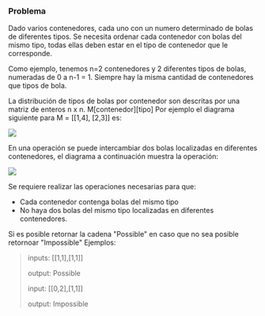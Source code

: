 ### Problema
Dado varios contenedores, cada uno con un numero determinado de bolas de diferentes tipos. Se necesita ordenar cada contenedor con bolas del mismo tipo, todas ellas deben estar en el tipo de contenedor que le corresponde. 

Como ejemplo, tenemos n=2 contenedores y 2 diferentes tipos de bolas, numeradas de 0 a n-1 = 1. Siempre hay la misma cantidad de contenedores que tipos de bola.

La distribución de tipos de bolas por contenedor son descritas por una matriz de enteros n x n. M[contenedor][tipo] 
Por ejemplo el diagrama siguiente para M = [[1,4], [2,3]] es:

![](https://s3.amazonaws.com/hr-challenge-images/0/1485811368-9e78c98652-swapping-balls.png)

En una operación se puede intercambiar dos bolas localizadas en diferentes contenedores, el diagrama a continuación muestra la operación:

![](https://s3.amazonaws.com/hr-challenge-images/0/1485811849-e97b84e218-swapping-balls-ps-1.png)

Se requiere realizar las operaciones necesarias para que:
* Cada contenedor contenga bolas del mismo tipo
* No haya dos bolas del mismo tipo localizadas en diferentes contenedores.

Si es posible retornar la cadena "Possible" en caso que no sea posible retornoar "Impossible" 
Ejemplos:

> inputs: [[1,1],[1,1]]
>
> output: Possible
> 
> input: [[0,2],[1,1]]
> 
> output: Impossible